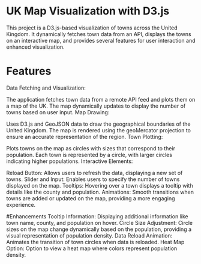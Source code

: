 # UK Map Visualization with D3.js
This project is a D3.js-based visualization of towns across the United Kingdom. It dynamically fetches town data from an API, displays the towns on an interactive map, and provides several features for user interaction and enhanced visualization.

# Features
Data Fetching and Visualization:

The application fetches town data from a remote API feed and plots them on a map of the UK.
The map dynamically updates to display the number of towns based on user input.
Map Drawing:

Uses D3.js and GeoJSON data to draw the geographical boundaries of the United Kingdom.
The map is rendered using the geoMercator projection to ensure an accurate representation of the region.
Town Plotting:

Plots towns on the map as circles with sizes that correspond to their population.
Each town is represented by a circle, with larger circles indicating higher populations.
Interactive Elements:

Reload Button: Allows users to refresh the data, displaying a new set of towns.
Slider and Input: Enables users to specify the number of towns displayed on the map.
Tooltips: Hovering over a town displays a tooltip with details like the county and population.
Animations: Smooth transitions when towns are added or updated on the map, providing a more engaging experience.

#Enhancements
Tooltip Information: Displaying additional information like town name, county, and population on hover.
Circle Size Adjustment: Circle sizes on the map change dynamically based on the population, providing a visual representation of population density.
Data Reload Animation: Animates the transition of town circles when data is reloaded.
Heat Map Option: Option to view a heat map where colors represent population density.
